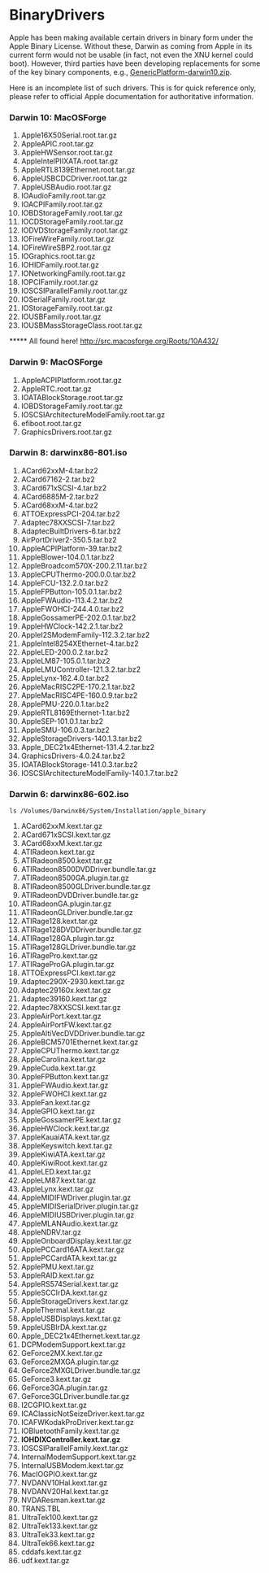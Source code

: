 BinaryDrivers
=============

Apple has been making available certain drivers in binary form under the Apple Binary License. Without these, Darwin as coming from Apple in its current form would not be usable (in fact, not even the XNU kernel could boot). However, third parties have been developing replacements for some of the key binary components, e.g., [GenericPlatform-darwin10.zip](http://smuckola.org/projects/puredarwin/GenericPlatform-darwin10.zip).

Here is an incomplete list of such drivers. This is for quick reference only, please refer to official Apple documentation for authoritative information.

### Darwin 10: MacOSForge

1.	Apple16X50Serial.root.tar.gz
2.	AppleAPIC.root.tar.gz
3.	AppleHWSensor.root.tar.gz
4.	AppleIntelPIIXATA.root.tar.gz
5.	AppleRTL8139Ethernet.root.tar.gz
6.	AppleUSBCDCDriver.root.tar.gz
7.	AppleUSBAudio.root.tar.gz
8.	IOAudioFamily.root.tar.gz
9.	IOACPIFamily.root.tar.gz
10.	IOBDStorageFamily.root.tar.gz
11.	IOCDStorageFamily.root.tar.gz
12.	IODVDStorageFamily.root.tar.gz
13.	IOFireWireFamily.root.tar.gz
14.	IOFireWireSBP2.root.tar.gz
15.	IOGraphics.root.tar.gz
16.	IOHIDFamily.root.tar.gz
17.	IONetworkingFamily.root.tar.gz
18.	IOPCIFamily.root.tar.gz
19.	IOSCSIParallelFamily.root.tar.gz
20.	IOSerialFamily.root.tar.gz
21.	IOStorageFamily.root.tar.gz
22.	IOUSBFamily.root.tar.gz
23.	IOUSBMassStorageClass.root.tar.gz

***** All found here!
http://src.macosforge.org/Roots/10A432/

### Darwin 9: MacOSForge

1.  AppleACPIPlatform.root.tar.gz
2.  AppleRTC.root.tar.gz
3.  IOATABlockStorage.root.tar.gz
4.  IOBDStorageFamily.root.tar.gz
5.  IOSCSIArchitectureModelFamily.root.tar.gz
6.  efiboot.root.tar.gz
7.  GraphicsDrivers.root.tar.gz

### Darwin 8: darwinx86-801.iso

1.  ACard62xxM-4.tar.bz2
2.  ACard67162-2.tar.bz2
3.  ACard671xSCSI-4.tar.bz2
4.  ACard6885M-2.tar.bz2
5.  ACard68xxM-4.tar.bz2
6.  ATTOExpressPCI-204.tar.bz2
7.  Adaptec78XXSCSI-7.tar.bz2
8.  AdaptecBuiltDrivers-6.tar.bz2
9.  AirPortDriver2-350.5.tar.bz2
10. AppleACPIPlatform-39.tar.bz2
11. AppleBlower-104.0.1.tar.bz2
12. AppleBroadcom570X-200.2.11.tar.bz2
13. AppleCPUThermo-200.0.0.tar.bz2
14. AppleFCU-132.2.0.tar.bz2
15. AppleFPButton-105.0.1.tar.bz2
16. AppleFWAudio-113.4.2.tar.bz2
17. AppleFWOHCI-244.4.0.tar.bz2
18. AppleGossamerPE-202.0.1.tar.bz2
19. AppleHWClock-142.2.1.tar.bz2
20. AppleI2SModemFamily-112.3.2.tar.bz2
21. AppleIntel8254XEthernet-4.tar.bz2
22. AppleLED-200.0.2.tar.bz2
23. AppleLM87-105.0.1.tar.bz2
24. AppleLMUController-121.3.2.tar.bz2
25. AppleLynx-162.4.0.tar.bz2
26. AppleMacRISC2PE-170.2.1.tar.bz2
27. AppleMacRISC4PE-160.0.9.tar.bz2
28. ApplePMU-220.0.1.tar.bz2
29. AppleRTL8169Ethernet-1.tar.bz2
30. AppleSEP-101.0.1.tar.bz2
31. AppleSMU-106.0.3.tar.bz2
32. AppleStorageDrivers-140.1.3.tar.bz2
33. Apple_DEC21x4Ethernet-131.4.2.tar.bz2
34. GraphicsDrivers-4.0.24.tar.bz2
35. IOATABlockStorage-141.0.3.tar.bz2
36. IOSCSIArchitectureModelFamily-140.1.7.tar.bz2

### Darwin 6: darwinx86-602.iso

`ls /Volumes/Darwinx86/System/Installation/apple_binary`

1.  ACard62xxM.kext.tar.gz
2.  ACard671xSCSI.kext.tar.gz
3.  ACard68xxM.kext.tar.gz
4.  ATIRadeon.kext.tar.gz
5.  ATIRadeon8500.kext.tar.gz
6.  ATIRadeon8500DVDDriver.bundle.tar.gz
7.  ATIRadeon8500GA.plugin.tar.gz
8.  ATIRadeon8500GLDriver.bundle.tar.gz
9.  ATIRadeonDVDDriver.bundle.tar.gz
10. ATIRadeonGA.plugin.tar.gz
11. ATIRadeonGLDriver.bundle.tar.gz
12. ATIRage128.kext.tar.gz
13. ATIRage128DVDDriver.bundle.tar.gz
14. ATIRage128GA.plugin.tar.gz
15. ATIRage128GLDriver.bundle.tar.gz
16. ATIRagePro.kext.tar.gz
17. ATIRageProGA.plugin.tar.gz
18. ATTOExpressPCI.kext.tar.gz
19. Adaptec290X-2930.kext.tar.gz
20. Adaptec29160x.kext.tar.gz
21. Adaptec39160.kext.tar.gz
22. Adaptec78XXSCSI.kext.tar.gz
23. AppleAirPort.kext.tar.gz
24. AppleAirPortFW.kext.tar.gz
25. AppleAltiVecDVDDriver.bundle.tar.gz
26. AppleBCM5701Ethernet.kext.tar.gz
27. AppleCPUThermo.kext.tar.gz
28. AppleCarolina.kext.tar.gz
29. AppleCuda.kext.tar.gz
30. AppleFPButton.kext.tar.gz
31. AppleFWAudio.kext.tar.gz
32. AppleFWOHCI.kext.tar.gz
33. AppleFan.kext.tar.gz
34. AppleGPIO.kext.tar.gz
35. AppleGossamerPE.kext.tar.gz
36. AppleHWClock.kext.tar.gz
37. AppleKauaiATA.kext.tar.gz
38. AppleKeyswitch.kext.tar.gz
39. AppleKiwiATA.kext.tar.gz
40. AppleKiwiRoot.kext.tar.gz
41. AppleLED.kext.tar.gz
42. AppleLM87.kext.tar.gz
43. AppleLynx.kext.tar.gz
44. AppleMIDIFWDriver.plugin.tar.gz
45. AppleMIDISerialDriver.plugin.tar.gz
46. AppleMIDIUSBDriver.plugin.tar.gz
47. AppleMLANAudio.kext.tar.gz
48. AppleNDRV.tar.gz
49. AppleOnboardDisplay.kext.tar.gz
50. ApplePCCard16ATA.kext.tar.gz
51. ApplePCCardATA.kext.tar.gz
52. ApplePMU.kext.tar.gz
53. AppleRAID.kext.tar.gz
54. AppleRS574Serial.kext.tar.gz
55. AppleSCCIrDA.kext.tar.gz
56. AppleStorageDrivers.kext.tar.gz
57. AppleThermal.kext.tar.gz
58. AppleUSBDisplays.kext.tar.gz
59. AppleUSBIrDA.kext.tar.gz
60. Apple_DEC21x4Ethernet.kext.tar.gz
61. DCPModemSupport.kext.tar.gz
62. GeForce2MX.kext.tar.gz
63. GeForce2MXGA.plugin.tar.gz
64. GeForce2MXGLDriver.bundle.tar.gz
65. GeForce3.kext.tar.gz
66. GeForce3GA.plugin.tar.gz
67. GeForce3GLDriver.bundle.tar.gz
68. I2CGPIO.kext.tar.gz
69. ICAClassicNotSeizeDriver.kext.tar.gz
70. ICAFWKodakProDriver.kext.tar.gz
71. IOBluetoothFamily.kext.tar.gz
72. <span style="font-weight:bold">IOHDIXController.kext.tar.gz</span>
73. IOSCSIParallelFamily.kext.tar.gz
74. InternalModemSupport.kext.tar.gz
75. InternalUSBModem.kext.tar.gz
76. MacIOGPIO.kext.tar.gz
77. NVDANV10Hal.kext.tar.gz
78. NVDANV20Hal.kext.tar.gz
79. NVDAResman.kext.tar.gz
80. TRANS.TBL
81. UltraTek100.kext.tar.gz
82. UltraTek133.kext.tar.gz
83. UltraTek33.kext.tar.gz
84. UltraTek66.kext.tar.gz
85. cddafs.kext.tar.gz
86. udf.kext.tar.gz